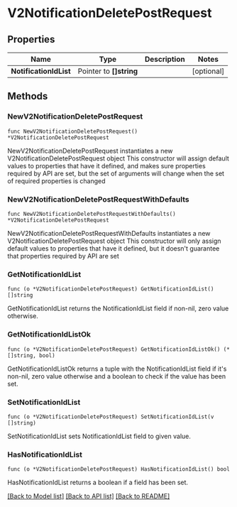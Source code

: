 # V2NotificationDeletePostRequest

## Properties

Name | Type | Description | Notes
------------ | ------------- | ------------- | -------------
**NotificationIdList** | Pointer to **[]string** |  | [optional] 

## Methods

### NewV2NotificationDeletePostRequest

`func NewV2NotificationDeletePostRequest() *V2NotificationDeletePostRequest`

NewV2NotificationDeletePostRequest instantiates a new V2NotificationDeletePostRequest object
This constructor will assign default values to properties that have it defined,
and makes sure properties required by API are set, but the set of arguments
will change when the set of required properties is changed

### NewV2NotificationDeletePostRequestWithDefaults

`func NewV2NotificationDeletePostRequestWithDefaults() *V2NotificationDeletePostRequest`

NewV2NotificationDeletePostRequestWithDefaults instantiates a new V2NotificationDeletePostRequest object
This constructor will only assign default values to properties that have it defined,
but it doesn't guarantee that properties required by API are set

### GetNotificationIdList

`func (o *V2NotificationDeletePostRequest) GetNotificationIdList() []string`

GetNotificationIdList returns the NotificationIdList field if non-nil, zero value otherwise.

### GetNotificationIdListOk

`func (o *V2NotificationDeletePostRequest) GetNotificationIdListOk() (*[]string, bool)`

GetNotificationIdListOk returns a tuple with the NotificationIdList field if it's non-nil, zero value otherwise
and a boolean to check if the value has been set.

### SetNotificationIdList

`func (o *V2NotificationDeletePostRequest) SetNotificationIdList(v []string)`

SetNotificationIdList sets NotificationIdList field to given value.

### HasNotificationIdList

`func (o *V2NotificationDeletePostRequest) HasNotificationIdList() bool`

HasNotificationIdList returns a boolean if a field has been set.


[[Back to Model list]](../README.md#documentation-for-models) [[Back to API list]](../README.md#documentation-for-api-endpoints) [[Back to README]](../README.md)


